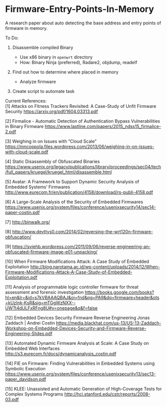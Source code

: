# Firmware-Entry-Points-In-Memory
A research paper about auto detecting the base address and entry points of firmware in memory.

To Do:             
1) Disassemble compiled Binary                  
    - Use x86 binary in ```openwrt``` directory      
    - How: Binary Ninja (preferred), Radare2, objdump, readelf
    
2) Find out how to determine where placed in memory
    - Analyze firmware

3) Create script to automate task

Current References:              
[1] Attacks on Fitness Trackers Revisited: A Case-Study of Unfit Firmware Security
https://arxiv.org/pdf/1604.03313.pdf

[2] Firmalice - Automatic Detection of Authentication Bypass Vulnerabilities in Binary Firmware
https://www.lastline.com/papers/2015_ndss15_firmalice-2.pdf

[3] Weighing in on Issues with “Cloud Scale”
https://mncoppola.files.wordpress.com/2013/06/weighing-in-on-issues-with-cloud-scale.pdf

[4] Static Disassembly of Obfuscated Binaries
https://www.usenix.org/legacy/publications/library/proceedings/sec04/tech/full_papers/kruegel/kruegel_html/disassemble.html

[5] Avatar: A Framework to Support Dynamic Security Analysis of Embedded Systems’ Firmwares
http://www.eurecom.fr/en/publication/4158/download/rs-publi-4158.pdf

[6] A Large-Scale Analysis of the Security of Embedded Firmwares
https://www.usenix.org/system/files/conference/usenixsecurity14/sec14-paper-costin.pdf

[7] http://binwalk.org/

[8] http://www.devttys0.com/2014/02/reversing-the-wrt120n-firmware-obfuscation/

[9] https://sviehb.wordpress.com/2011/09/06/reverse-engineering-an-obfuscated-firmware-image-e01-unpacking/

[10] When Firmware Modifications Attack: A Case Study of Embedded Exploitation
http://blog.narotama.ac.id/wp-content/uploads/2014/12/When-Firmware-Modifications-Attack-A-Case-Study-of-Embedded-Exploitation.pdf

[11] Analysis of programmable logic controller firmware for threat assessment and forensic investigation
https://books.google.com/books?hl=en&lr=&id=s7kVBAAAQBAJ&oi=fnd&pg=PA9&dq=firmware+header&ots=kUzInk-KsR&sig=mTGgWzNXX--UWTt4dULFxRFng8U#v=onepage&q&f=false

[12] Embedded Devices Security Firmware Reverse Engineering
Jonas Zaddach | Andrei Costin
https://media.blackhat.com/us-13/US-13-Zaddach-Workshop-on-Embedded-Devices-Security-and-Firmware-Reverse-Engineering-Slides.pdf

[13] Automated Dynamic Firmware Analysis at Scale: A Case Study on Embedded Web Interfaces
http://s3.eurecom.fr/docs/dynamicanalysis_costin.pdf

[14] FIE on Firmware: Finding Vulnerabilities in Embedded Systems using Symbolic Execution
https://www.usenix.org/system/files/conference/usenixsecurity13/sec13-paper_davidson.pdf

[15] KLEE: Unassisted and Automatic Generation of High-Coverage Tests for Complex Systems Programs
http://hci.stanford.edu/cstr/reports/2008-03.pdf